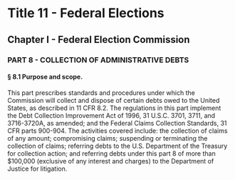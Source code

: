 
# Title 11 - Federal Elections
## Chapter I - Federal Election Commission
### PART 8 - COLLECTION OF ADMINISTRATIVE DEBTS
#### § 8.1 Purpose and scope.

This part prescribes standards and procedures under which the Commission will collect and dispose of certain debts owed to the United States, as described in 11 CFR 8.2. The regulations in this part implement the Debt Collection Improvement Act of 1996, 31 U.S.C. 3701, 3711, and 3716-3720A, as amended; and the Federal Claims Collection Standards, 31 CFR parts 900-904. The activities covered include: the collection of claims of any amount; compromising claims; suspending or terminating the collection of claims; referring debts to the U.S. Department of the Treasury for collection action; and referring debts under this part 8 of more than $100,000 (exclusive of any interest and charges) to the Department of Justice for litigation.
